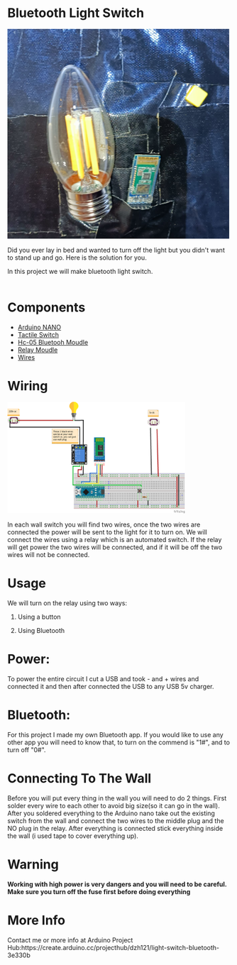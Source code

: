  <h1>Bluetooth Light Switch</h1>
 <img src="BluetotohLightSwitch.jpeg" width=500 highet=500>
 <p>Did you ever lay in bed and wanted to turn off the light but you didn't want to stand up and go. Here is the solution for you.

 In this project we will make bluetooth light switch.
 <br>
 <br>
 <h1>Components</h1>
 <ul>
 <li><a href="https://www.newark.com/arduino/a000005/dev-board-atmega328-arduino-nano/dp/13T9275?COM=ref_hackster">Arduino NANO</a></li>
 <li><a href="https://www.newark.com/apem/mjtp1230/switch-tactile-spst-50ma-through/dp/19C7994?COM=ref_hackster">Tactile Switch</a></li>
 <li><a href="https://www.amazon.com/HiLetgo-Wireless-Bluetooth-Transceiver-Arduino/dp/B071YJG8DR">Hc-05 Bluetooh Moudle</a></li>
 <li><a href="">Relay Moudle</a></li>
 <li><a href="https://www.newark.com/stellar-labs/24-14687/kit-contents-eight-25-ft-spools/dp/44AC9034?COM=ref_hackster">Wires</a></li>
  </ul>
 <h1>Wiring</h1>
 
 <img src="Schematics/LightSwitch_bb.png" width=400 highet=400/>
  
  <p>In each wall switch you will find two wires, once the two wires are connected the power will be sent to the light for it to turn on. We will connect  the wires using a relay which is an automated switch. If the relay will get power the two wires will be connected, and if it will be off the two wires will not be connected.</p>
  
<h1>Usage</h1>
<p>We will turn on the relay using two ways:

1. Using a button

2. Using Bluetooth</p>
<h1>Power:</h1>
<p>To power the entire circuit I cut a USB and took - and + wires and connected it and then after connected the USB to any USB 5v charger.</p>
<h1>Bluetooth:</h1>
<p>For this project I made my own Bluetooth app. If you would like to use any other app you will need to know that, to turn on the commend is "1#", and to turn off "0#".</p> 
<h1>Connecting To The Wall</h1>
<p>Before you will put every thing in the wall you will need to do 2 things. First solder every wire to each other to avoid big size(so it can go in the wall). After you soldered everything to the Arduino nano take out the existing switch from the wall and connect the two wires to the middle plug and the NO plug in the relay. After everything is connected stick everything inside the wall (i used tape to cover everything up).</p>
<h1>Warning</h1>
<p><b>Working with high power is very dangers and you will need to be careful. Make sure you turn off the fuse first before doing everything</b></p>
<h1>More Info</h1>
<p>Contact me or more info at Arduino Project Hub:https://create.arduino.cc/projecthub/dzh121/light-switch-bluetooth-3e330b</p>
